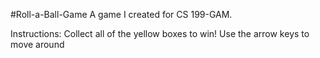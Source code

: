 #Roll-a-Ball-Game
A game I created for CS 199-GAM.

Instructions: Collect all of the yellow boxes to win! 
Use the arrow keys to move around
